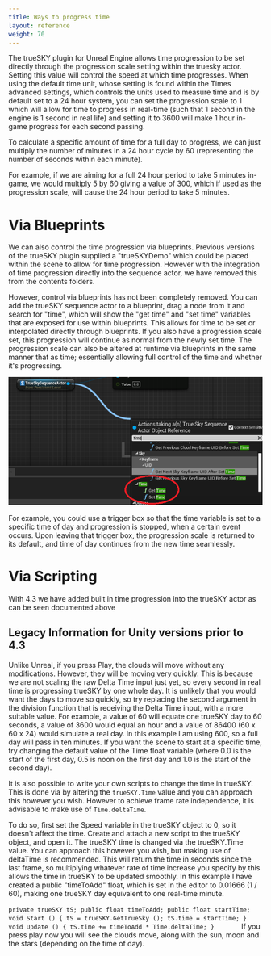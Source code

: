 ```yaml
---
title: Ways to progress time
layout: reference
weight: 70
---
```





The trueSKY plugin for Unreal Engine allows time progression to be set directly through the progression scale setting within the truesky actor. Setting this value will control the speed at which time progresses. When using the default time unit, whose setting is found within the Times advanced settings, which controls the units used to measure time and is by default set to a 24 hour system, you can set the progression scale to 1 which will allow for time to progress in real-time (such that 1 second in the engine is 1 second in real life) and setting it to 3600 will make 1 hour in-game progress for each second passing.

To calculate a specific amount of time for a full day to progress, we can just multiply the number of minutes in a 24 hour cycle by 60 (representing the number of seconds within each minute).

For example, if we are aiming for a full 24 hour period to take 5 minutes in-game, we would multiply 5 by 60 giving a value of 300, which if used as the progression scale, will cause the 24 hour period to take 5 minutes.

<div class="ue4-specific">

Via Blueprints
==============


We can also control the time progression via blueprints. Previous versions of the trueSKY plugin supplied a "trueSKYDemo" which could be placed within the scene to allow for time progression. However with the integration of time progression directly into the sequence actor, we have removed this from the contents folders.

However, control via blueprints has not been completely removed. You can add the trueSKY sequence actor to a blueprint, drag a node from it and search for "time", which will show the "get time" and "set time" variables that are exposed for use within blueprints. This allows for time to be set or interpolated directly through blueprints. If you also have a progression scale set, this progression will continue as normal from the newly set time. 
The progression scale can also be altered at runtime via blueprints in the same manner that as time; essentially allowing full control of the time and whether it's progressing.

![](/images/Time_Exposed_Variables.png)


For example, you could use a trigger box so that the time variable is set to a specific time of day and progression is stopped, when a certain event occurs. Upon leaving that trigger box, the progression scale is returned to its default, and time of day continues from the new time seamlessly.


</div>



<div class="unity-specific">

Via Scripting
================

With 4.3 we have added built in time progression into the trueSKY actor as can be seen documented above

Legacy Information for Unity versions prior to 4.3
---------------------------------------------

Unlike Unreal, if you press Play, the clouds will move without any modifications. However, they will be moving very quickly. This is because we are not scaling the raw Delta Time input just yet, so every second in real time is progressing trueSKY by one whole day. It is unlikely that you would want the days to move so quickly, so try replacing the second argument in the division function that is receiving the Delta Time input, with a more suitable value. For example, a value of 60 will equate one trueSKY day to 60 seconds, a value of 3600 would equal an hour and a value of 86400 (60 x 60 x 24) would simulate a real day. In this example I am using 600, so a full day will pass in ten minutes. If you want the scene to start at a specific time, try changing the default value of the Time float variable (where 0.0 is the start of the first day, 0.5 is noon on the first day and 1.0 is the start of the second day). 

It is also possible to write your own scripts to change the time in trueSKY. This is done via by altering the `trueSKY.Time` value and you can approach this however you wish. However to achieve frame rate independence, it is advisable to make use of `Time.deltaTime`.

To do so, first set the Speed variable in the trueSKY object to 0, so it doesn't affect the time. Create and attach a new script to the trueSKY object, and open it. The trueSKY time is changed via the trueSKY.Time value. You can approach this however you wish, but making use of deltaTime is recommended. This will return the time in seconds since the last frame, so multiplying whatever rate of time increase you specify by this allows the time in trueSKY to be updated smoothly. In this example I have created a public "timeToAdd" float, which is set in the editor to 0.01666 (1 / 60), making one trueSKY day equivalent to one real-time minute.

`
private trueSKY tS;
public float timeToAdd;
public float startTime;
void Start ()
{
tS = trueSKY.GetTrueSky ();
tS.time = startTime;
}
void Update ()
{
tS.time += timeToAdd * Time.deltaTime;
}       
`
If you press play now you will see the clouds move, along with the sun, moon and the stars (depending on the time of day).

</div>



